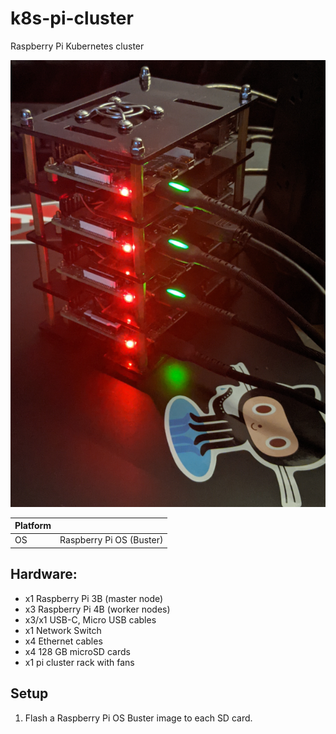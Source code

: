 # k8s-pi-cluster
Raspberry Pi Kubernetes cluster

![Pi k8s Cluster](images/pi-cluster.jpg)

|Platform||
|----|---|
|OS| Raspberry Pi OS (Buster)|

## Hardware:
* x1 Raspberry Pi 3B (master node)
* x3 Raspberry Pi 4B (worker nodes)
* x3/x1 USB-C, Micro USB cables
* x1 Network Switch
* x4 Ethernet cables
* x4 128 GB microSD cards
* x1 pi cluster rack with fans

## Setup
1. Flash a Raspberry Pi OS Buster image to each SD card.
